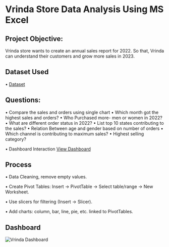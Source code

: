 # Vrinda Store Data Analysis Using MS Excel
## Project Objective:
Vrinda store wants to create an annual sales report for 2022. So that, Vrinda can understand their customers and grow more sales in 2023.

## Dataset Used
•	<a href="https://github.com/student-Neelam/Data-Analysis-Dashboard/blob/main/Vrinda%20Store%20Data%20Analysis.xlsx">Dataset</a>
## Questions:
•	Compare the sales and orders using single chart
•	Which month got the highest sales and orders?
•	Who Purchased more- men or women in 2022?
•	What are different order status in 2022?
•	List top 10 states contributing to the sales?
•	Relation Between age and gender based on number of orders
•	Which channel is contributing to maximum sales?
•	Highest selling category?

•	Dashboard Interaction <a href="https://github.com/student-Neelam/Data-Analysis-Dashboard/blob/main/Vrinda%20Dashboard%20.png">View Dashboard</a>

## Process
•	Data Cleaning, remove empty values.

• Create Pivot Tables: Insert → PivotTable → Select table/range → New Worksheet.

• Use slicers for filtering (Insert → Slicer).

• Add charts: column, bar, line, pie, etc. linked to PivotTables.


## Dashboard
![Vrinda Dashboard ](https://github.com/user-attachments/assets/98ac4d40-66b5-4c7c-8720-847359d5eb69)

